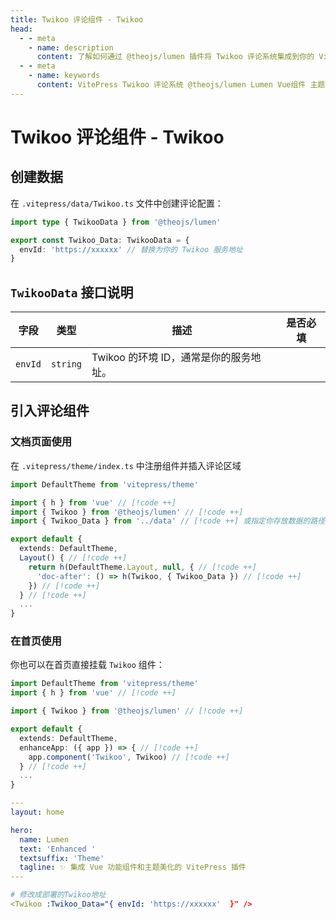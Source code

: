 ```yaml
---
title: Twikoo 评论组件 - Twikoo
head:
  - - meta
    - name: description
      content: 了解如何通过 @theojs/lumen 插件将 Twikoo 评论系统集成到你的 VitePress 网站中。本指南包括数据配置、组件引入以及在文档页和首页启用评论功能的步骤，帮助你轻松为站点添加互动评论区。
  - - meta
    - name: keywords
      content: VitePress Twikoo 评论系统 @theojs/lumen Lumen Vue组件 主题插件 静态网站评论 博客评论 theojs VitePress插件 评论集成 互动评论
---
```


# Twikoo 评论组件 - Twikoo

<Links
  :items="[
    {
      name: '如何部署请查看 Twikoo 文档',
      image: 'https://twikoo.js.org/twikoo-logo-home.png',
      desc: '一个简洁、安全、免费的静态网站评论系统。',
      link: 'https://twikoo.js.org/quick-start.html',
      alt: 'twikoo icon'
    }
  ]"
/>

## 创建数据

在 `.vitepress/data/Twikoo.ts` 文件中创建评论配置：

```ts [.vitepress/data/Twikoo.ts]
import type { TwikooData } from '@theojs/lumen'

export const Twikoo_Data: TwikooData = {
  envId: 'https://xxxxxx' // 替换为你的 Twikoo 服务地址
}
```

## `TwikooData` 接口说明

| 字段    | 类型     | 描述                                   | 是否必填              |
| ------- | -------- | -------------------------------------- | --------------------- |
| `envId` | `string` | Twikoo 的环境 ID，通常是你的服务地址。 | <Badge text="必填" /> |

## 引入评论组件

### 文档页面使用

在 `.vitepress/theme/index.ts` 中注册组件并插入评论区域

```ts [.vitepress/theme/index.ts]
import DefaultTheme from 'vitepress/theme'

import { h } from 'vue' // [!code ++]
import { Twikoo } from '@theojs/lumen' // [!code ++]
import { Twikoo_Data } from '../data' // [!code ++] 或指定你存放数据的路径

export default {
  extends: DefaultTheme,
  Layout() { // [!code ++]
    return h(DefaultTheme.Layout, null, { // [!code ++]
      'doc-after': () => h(Twikoo, { Twikoo_Data }) // [!code ++]
    }) // [!code ++]
  } // [!code ++]
  ...
}
```

### 在首页使用

你也可以在首页直接挂载 `Twikoo` 组件：

```ts [.vitepress/theme/index.ts]
import DefaultTheme from 'vitepress/theme'
import { h } from 'vue' // [!code ++]

import { Twikoo } from '@theojs/lumen' // [!code ++]

export default {
  extends: DefaultTheme,
  enhanceApp: ({ app }) => { // [!code ++]
    app.component('Twikoo', Twikoo) // [!code ++]
  } // [!code ++]
  ...
}
```

```yaml [.vitepress/index.md]
---
layout: home

hero:
  name: Lumen
  text: 'Enhanced '
  textsuffix: 'Theme'
  tagline: ✨ 集成 Vue 功能组件和主题美化的 VitePress 插件
---

# 修改成部署的Twikoo地址
<Twikoo :Twikoo_Data="{ envId: 'https://xxxxxx'  }" />
```
